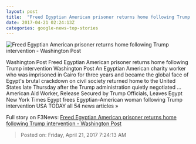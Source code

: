 ```yaml
---
layout: post
title:  "Freed Egyptian American prisoner returns home following Trump intervention - Washington Post"
date: 2017-04-21 02:24:13Z
categories: google-news-top-stories
---
```


![Freed Egyptian American prisoner returns home following Trump intervention - Washington Post](https://img.washingtonpost.com/rf/image_1484w/2010-2019/WashingtonPost/2017/04/20/National-Politics/Images/2017-04-16T132530Z_1048373530_RC1354E18400_RTRMADP_3_EGYPT-RIGHTS.jpg)

Washington Post Freed Egyptian American prisoner returns home following Trump intervention Washington Post An Egyptian American charity worker who was imprisoned in Cairo for three years and became the global face of Egypt's brutal crackdown on civil society returned home to the United States late Thursday after the Trump administration quietly negotiated ... American Aid Worker, Release Secured by Trump Officials, Leaves Egypt New York Times Egypt frees Egyptian-American woman following Trump intervention USA TODAY all 54 news articles »


Full story on F3News: [Freed Egyptian American prisoner returns home following Trump intervention - Washington Post](http://www.f3nws.com/n/MAhpzB)

> Posted on: Friday, April 21, 2017 7:24:13 AM
